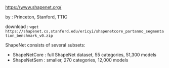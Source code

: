 https://www.shapenet.org/

by : Princeton, Stanford, TTIC

download : `wget https://shapenet.cs.stanford.edu/ericyi/shapenetcore_partanno_segmentation_benchmark_v0.zip`


ShapeNet consists of several subsets:
- ShapeNetCore : full ShapeNet dataset, 55  categories, 51,300 models
- ShapeNetSem : smaller, 270 categories, 12,000 models
